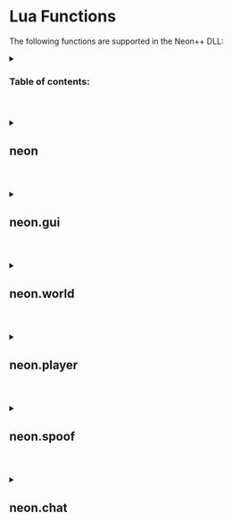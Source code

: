 # Lua Functions
The following functions are supported in the Neon++ DLL:
<details><summary>
  
### Table of contents:
  
</summary>
  
  neon\
  neon.build\
  neon.version\
  neon.name\
  neon.uniqueId\
  neon.reloadMods()\
  neon.warpAnimation(bool)\
  neon.gui\
  neon.gui.openGui()
  
  neon.world\
  neon.world.removeEntity(entityId)\
  neon.world.respawnInWorld(bool)\
  neon.world.reachEntities(bool)\
  neon.world.ignorePhysicsObjectCollisions(bool)\
  neon.world.ignoreProjectileCollisions(bool)\
  neon.world.ignoreVehicleCollisions(bool)
  
  neon.player\
  neon.player.ignoreItemPickup(bool)\
  neon.player.ignoreShipUpdate(bool)\
  neon.player.setName(name)\
  neon.player.setMode(mode)\
  neon.player.setHairDirectives(directives)\
  neon.player.setHairGroup(group)\
  neon.player.setHairType(type)\
  neon.player.setFacialHairDirectives(directives)\
  neon.player.setFacialHairGroup(group)\
  neon.player.setFacialHairType(type)\
  neon.player.setFacialMaskDirectives(directives)\
  neon.player.setFacialMaskGroup(group)\
  neon.player.setFacialMaskType(type)\
  neon.player.setBodyDirectives(directives)\
  neon.player.setEmoteDirectives(directives)
  
  neon.spoof\
  neon.spoof.setPlayerUUID(uuid)\
  neon.spoof.getPlayerUUID()\
  neon.spoof.setAssetDigest(digest)\
  neon.spoof.getAssetDigest()
  
  neon.chat\
  neon.chat.sendMessage(message, chatMode)\
  neon.chat.lastMessage()
</details>
    
#
<details><summary>
  
## neon
  
</summary>

### neon.build

#### Returns the build number of the application.

Example usage:

```lua
sb.logInfo(neon.build) -- Prints the build number of the application
```

### neon.version

#### Returns the version string of the application.

Example usage:

```lua
sb.logInfo(neon.version) -- Prints the version string of the application
```

### neon.name

#### Returns the name of the application.

Example usage:

```lua
sb.logInfo(neon.name) -- Prints the name of the application
```

### neon.uniqueId

#### Returns the unique identifier of the application.

Example usage:

```lua
sb.logInfo(neon.uniqueId) -- Prints the unique identifier of the application
```

### neon.reloadMods()

#### Reloads the application with the current set of mods.

Example usage:

```lua
neon.reloadMods() -- Reloads the application with the current set of mods
```

### neon.warpAnimation(bool)

#### Shows the warp animation in the titlescreen.

`bool : bool - true or false.`

Example usage:

```lua
neon.warpAnimation(true)
```
</details>

#

<details><summary>
  
## neon.gui
  
</summary>

(only gui version of the dll)

### neon.gui.openGui()
#### Enables the GUI. 

Example usage:

```lua
neon.gui.openGui() -- Enables the GUI
```
</details>

#

<details><summary>
  
## neon.world
  
</summary>

### neon.world.removeEntity(entityId) 

#### Removes the entity with the specified ID from the world locally.

`entityId : int - The ID of the entity to remove.`

Example usage:

```lua
neon.world.removeEntity(123) -- Removes the entity with ID 123 from the world
```
### neon.world.respawnInWorld(bool) 

#### Gives you the ability to automatically respawn on the current world.

`bool : bool - true or false.`

Example usage:

```lua
neon.world.respawnInWorld(true) -- Respawns you on the world after dying
```
### neon.world.reachEntities(bool) 

#### Allows you to reach through walls (radius still unaffected).

`bool : bool - true or false.`

Example usage:

```lua
neon.world.reachEntities(true) -- Enables Wall Reach
```
### neon.world.ignorePhysicsObjectCollisions(bool) 

#### Ignoring physics-object collisions for your world.

`bool : bool - true or false.`

Example usage:

```lua
neon.world.ignorePhysicsObjectCollisions(true)
```
### neon.world.ignoreProjectileCollisions(bool) 

#### Ignoring projectile collisions for your world.

`bool : bool - true or false.`

Example usage:

```lua
neon.world.ignoreProjectileCollisions(true)
```
### neon.world.ignoreVehicleCollisions(bool) 

#### Ignoring vehicle collisions for your world.

`bool : bool - true or false.`

Example usage:

```lua
neon.world.ignoreVehicleCollisions(true)
```

</details>

#

<details><summary>
  
## neon.player
  
</summary>

### neon.player.ignoreItemPickup(bool)

#### Ignoring dropped items (for crash protection, spam, etc...).

`bool : bool - true or false.`

Example usage:

```lua
neon.player.ignoreItemPickup(true)
```
### neon.player.ignoreShipUpdate(bool)

#### Ignoring updates sent to your ship (for crash protection, spam, etc...). This feature will still allow for the temporary altering of your ship, but will keep your shipworld protected in not saving the altered state. (this includes updates you do)

`bool : bool - true or false.`

Example usage:

```lua
neon.player.ignoreShipUpdate(true)
```
### neon.player.setName(name)

#### Sets the name of the Player.

`name : string`

Example usage:

```lua
neon.player.setName("example")
```
### neon.player.setMode(mode)

#### Sets the game difficulty for the player.

`mode : int - 0 (Casual), 1 (Survival), 2 (Hardcore).`

Example usage:

```lua
neon.player.setMode(0)
```
### neon.player.setHairDirectives(directives)

#### Sets the hair directives of the player.

`directives : string`

Example usage:

```lua
neon.player.setHairDirectives("?crop=0;0;2;2?multiply=0000?blendscreen=/ai/ai.png;")
```
### neon.player.setHairGroup(group)

#### Sets the hair group of the player.

`group : string`

Example usage:

```lua
neon.player.setHairGroup("hair")
```
### neon.player.setHairType(type)

#### Sets the hair type of the player.

`type : string`

Example usage:

```lua
neon.player.setHairType("1")
```
### neon.player.setFacialHairDirectives(directives)

#### Sets the facial hair directives of the player.

`directives : string`

Example usage:

```lua
neon.player.setFacialHairDirectives("?crop=0;0;2;2?multiply=0000?blendscreen=/ai/ai.png;")
```
### neon.player.setFacialHairGroup(group)

#### Sets the facial hair group of the player.

`group : string`

Example usage:

```lua
neon.player.setFacialHairGroup("")
```
### neon.player.setFacialHairType(type)

#### Sets the facial hair type of the player.

`type : string`

Example usage:

```lua
neon.player.setFacialHairType("")
```
### neon.player.setFacialMaskDirectives(directives)

#### Sets the facial mask directives of the player.

`directives : string`

Example usage:

```lua
neon.player.setFacialMaskDirectives("?crop=0;0;2;2?multiply=0000?blendscreen=/ai/ai.png;")
```
### neon.player.setFacialMaskGroup(group)

#### Sets the facial mask group of the player.

`group : string`

Example usage:

```lua
neon.player.setFacialMaskGroup("")
```
### neon.player.setFacialMaskType(type)

#### Sets the facial mask type of the player.

`type : string`

Example usage:

```lua
neon.player.setFacialMaskType("")
```
### neon.player.setBodyDirectives(directives)

#### Sets the body directives of the player.

`directives : string`

Example usage:

```lua
neon.player.setBodyDirectives("?crop=0;0;2;2?multiply=0000?blendscreen=/ai/ai.png;")
```
### neon.player.setEmoteDirectives(directives)

#### Sets the emote directives of the player.

`directives : string`

Example usage:

```lua
neon.player.setEmoteDirectives("?crop=0;0;2;2?multiply=0000?blendscreen=/ai/ai.png;")
```

</details>

#

<details><summary>
  
## neon.spoof
  
</summary>

### neon.spoof.setPlayerUUID(uuid)

#### Sets the player's UUID to the specified value.

`uuid : string - The UUID to set.`

Example usage:

```lua
neon.spoof.setPlayerUUID("123e4567-e89b-12d3-a456-426655440000")-- Sets the player's UUID
```
### neon.spoof.getPlayerUUID()

#### Returns the player's current UUID.

Example usage:

```lua
local uuid = neon.spoof.getPlayerUUID() -- Gets the player's current spoofed UUID
```
### neon.spoof.setAssetDigest(digest)

#### Sets the player's AssetDigest to the specified value.

`digest : string - The AssetDigest to set.`

Example usage:

```lua
neon.spoof.setAssetDigest("fffffffffffffffffffffffffffffffffff")-- Sets the player's AssetDigest
```
### neon.spoof.getAssetDigest()

#### Returns the player's current AssetDigest.

Example usage:

```lua
local digest = neon.spoof.getAssetDigest() -- Gets the player's current AssetDigest
```

</details>

#

<details><summary>
  
## neon.chat
  
</summary>
  
### neon.chat.sendMessage( message , chatMode )

#### Sends a chat message to the server.

`message : string - The message to send.`

`chatMode : int - The chat mode to use. Defaults to 0 (normal chat).`

Example usage:

```lua
neon.chat.sendMessage("Hello, world!") -- Sends a chat message
```
### neon.chat.lastMessage()

#### Returns the most recent chat message received.

Example usage:

```lua
local count, message = neon.chat.lastMessage() -- Gets the most recent chat message

sb.logInfo(message.Nick, message.Text) -- Prints the nickname and text of the message
```
